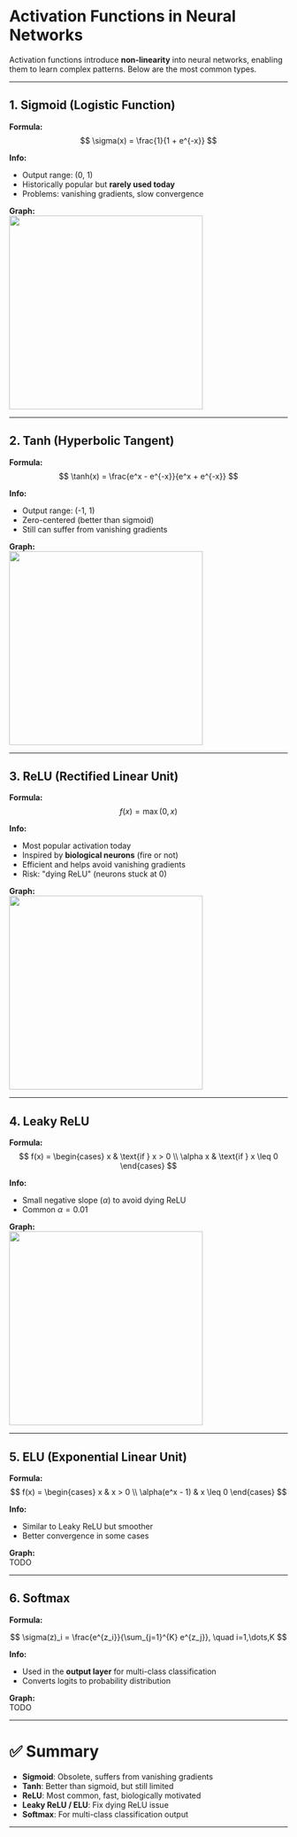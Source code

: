 # Activation Functions in Neural Networks

Activation functions introduce **non-linearity** into neural networks, enabling them to learn complex patterns. Below are the most common types.

---

## 1. Sigmoid (Logistic Function)

**Formula:**  
$$
\sigma(x) = \frac{1}{1 + e^{-x}}
$$

**Info:**
- Output range: (0, 1)
- Historically popular but **rarely used today**
- Problems: vanishing gradients, slow convergence

**Graph:**  
<img src="https://upload.wikimedia.org/wikipedia/commons/8/88/Logistic-curve.svg" width="350">

---

## 2. Tanh (Hyperbolic Tangent)

**Formula:**  
$$
\tanh(x) = \frac{e^x - e^{-x}}{e^x + e^{-x}}
$$

**Info:**
- Output range: (-1, 1)
- Zero-centered (better than sigmoid)
- Still can suffer from vanishing gradients

**Graph:**  
<img src="https://upload.wikimedia.org/wikipedia/commons/c/cb/Activation_tanh.svg" width="350">

---

## 3. ReLU (Rectified Linear Unit)

**Formula:**  
$$
f(x) = \max(0, x)
$$

**Info:**
- Most popular activation today  
- Inspired by **biological neurons** (fire or not)
- Efficient and helps avoid vanishing gradients
- Risk: "dying ReLU" (neurons stuck at 0)

**Graph:**  
<img src="https://upload.wikimedia.org/wikipedia/commons/6/6c/Rectifier_and_softplus_functions.svg" width="350">

---

## 4. Leaky ReLU

**Formula:**  
$$
f(x) =
\begin{cases}
x & \text{if } x > 0 \\
\alpha x & \text{if } x \leq 0
\end{cases}
$$

**Info:**
- Small negative slope ($\alpha$) to avoid dying ReLU
- Common $\alpha = 0.01$

**Graph:**  
<img src="https://upload.wikimedia.org/wikipedia/commons/a/ae/Activation_prelu.svg" width="350">

---

## 5. ELU (Exponential Linear Unit)

**Formula:**  
$$
f(x) =
\begin{cases}
x & x > 0 \\
\alpha(e^x - 1) & x \leq 0
\end{cases}
$$

**Info:**
- Similar to Leaky ReLU but smoother
- Better convergence in some cases

**Graph:**  
TODO

---

## 6. Softmax

**Formula:**  

$$
\sigma(z)_i = \frac{e^{z_i}}{\sum_{j=1}^{K} e^{z_j}}, \quad i=1,\dots,K
$$

**Info:**
- Used in the **output layer** for multi-class classification
- Converts logits to probability distribution

**Graph:**  
TODO

---

# ✅ Summary

- **Sigmoid**: Obsolete, suffers from vanishing gradients  
- **Tanh**: Better than sigmoid, but still limited  
- **ReLU**: Most common, fast, biologically motivated  
- **Leaky ReLU / ELU**: Fix dying ReLU issue  
- **Softmax**: For multi-class classification output  

---
